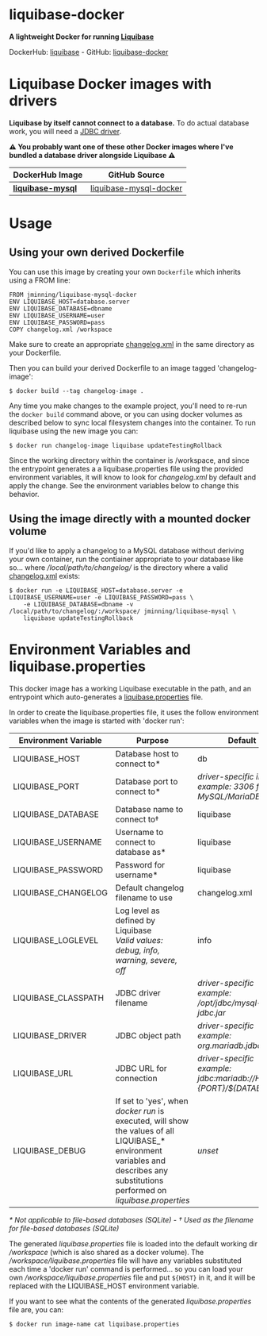# liquibase-docker

**A lightweight Docker for running [Liquibase](https://www.liquibase.org)**

DockerHub: [liquibase](https://hub.docker.com/r/jminning/liquibase/) - GitHub: [liquibase-docker](https://github.com/jimminning/liquibase-docker)

# Liquibase Docker images with drivers

**Liquibase by itself cannot connect to a database.** To do actual database work, you will need a [JDBC driver](https://en.wikipedia.org/wiki/JDBC_driver).

**⚠ You probably want one of these other Docker images where I've bundled a database driver alongside Liquibase ⚠**

| DockerHub Image | GitHub Source |
|---|---|
| [**liquibase-mysql**](https://hub.docker.com/r/jminning/liquibase-mysql/) | [liquibase-mysql-docker](https://github.com/jimminning/liquibase-mysql-docker) |

# Usage

## Using your own derived Dockerfile

You can use this image by creating your own `Dockerfile` which inherits using a FROM line:

```
FROM jminning/liquibase-mysql-docker
ENV LIQUIBASE_HOST=database.server
ENV LIQUIBASE_DATABASE=dbname
ENV LIQUIBASE_USERNAME=user
ENV LIQUIBASE_PASSWORD=pass
COPY changelog.xml /workspace
```

Make sure to create an appropriate [changelog.xml](http://www.liquibase.org/documentation/xml_format.html) in the same directory as your Dockerfile.

Then you can build your derived Dockerfile to an image tagged 'changelog-image':

```
$ docker build --tag changelog-image .
```

Any time you make changes to the example project, you'll need to re-run the `docker build` command above, or you can using docker volumes as described below to sync local filesystem changes into the container. To run liquibase using the new image you can:

```
$ docker run changelog-image liquibase updateTestingRollback
```

Since the working directory within the container is /workspace, and since the entrypoint generates a a liquibase.properties file using the provided environment variables, it will know to look for _changelog.xml_ by default and apply the change.  See the environment variables below to change this behavior.

## Using the image directly with a mounted docker volume

If you'd like to apply a changelog to a MySQL database without deriving your own container, run the contiainer
appropriate to your database like so... where _/local/path/to/changelog/_ is the directory where a valid [changelog.xml](http://www.liquibase.org/documentation/xml_format.html) exists:

```
$ docker run -e LIQUIBASE_HOST=database.server -e LIQUIBASE_USERNAME=user -e LIQUIBASE_PASSWORD=pass \
    -e LIQUIBASE_DATABASE=dbname -v /local/path/to/changelog/:/workspace/ jminning/liquibase-mysql \
    liquibase updateTestingRollback
```

# Environment Variables and liquibase.properties

This docker image has a working Liquibase executable in the path, and an entrypoint which auto-generates a [liquibase.properties](http://www.liquibase.org/documentation/liquibase.properties.html) file.

In order to create the liquibase.properties file, it uses the follow environment variables when the image is started with 'docker run':

| Environment Variable | Purpose | Default |
|----------------------|---------|---------|
| LIQUIBASE_HOST       | Database host to connect to* | db |
| LIQUIBASE_PORT       | Database port to connect to* | _driver-specific integer <br> example: 3306 for MySQL/MariaDB_ |
| LIQUIBASE_DATABASE   | Database name to connect to† | liquibase |
| LIQUIBASE_USERNAME   | Username to connect to database as* | liquibase |
| LIQUIBASE_PASSWORD   | Password for username* | liquibase |
| LIQUIBASE_CHANGELOG  | Default changelog filename to use | changelog.xml |
| LIQUIBASE_LOGLEVEL   | Log level as defined by Liquibase <br> _Valid values: debug, info, warning, severe, off_ | info |
| LIQUIBASE_CLASSPATH  | JDBC driver filename | _driver-specific <br> example: /opt/jdbc/mysql-jdbc.jar_ |
| LIQUIBASE_DRIVER     | JDBC object path | _driver-specific <br> example: org.mariadb.jdbc.Driver_ |
| LIQUIBASE_URL        | JDBC URL for connection | _driver-specific <br> example: jdbc:mariadb://${HOST}:${PORT}/${DATABASE}_ |
| LIQUIBASE_DEBUG      | If set to 'yes', when _docker run_ is executed, will show the values of all LIQUIBASE_* environment variables and describes any substitutions performed on _liquibase.properties_ | _unset_ |

_* Not applicable to file-based databases (SQLite) - † Used as the filename for file-based databases (SQLite)_

The generated _liquibase.properties_ file is loaded into the default working dir _/workspace_ (which is also shared as a docker volume). The _/workspace/liquibase.properties_ file will have any variables substituted each time a 'docker run' command is performed...  so you can load your own _/workspace/liquibase.properties_ file and put `${HOST}` in it, and it will be replaced with the LIQUIBASE_HOST environment variable.

If you want to see what the contents of the generated _liquibase.properties_ file are, you can:

```
$ docker run image-name cat liquibase.properties
```
